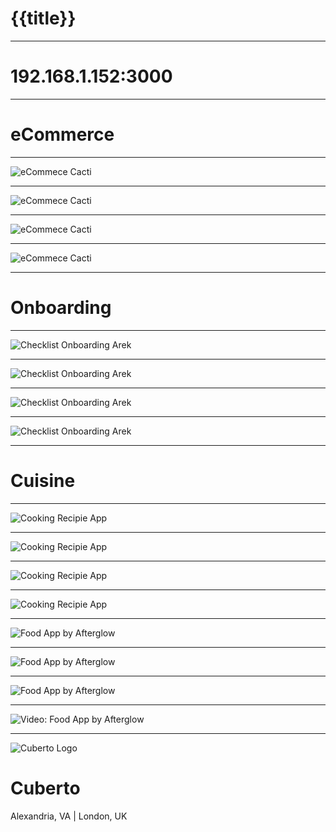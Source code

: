 # {{title}}

---

# 192.168.1.152:3000

---

# eCommerce

---

![eCommece Cacti](img/Screens/2_ecommercecactus-shanyui.png)

----

![eCommece Cacti](img/Screens/1_ecommercecactus-shanyui.png)


----

![eCommece Cacti](img/Screens/3_ecommercecactus-shanyui.png)

----

![eCommece Cacti](img/Screens/CactusStore_Shany.png)

---

# Onboarding

---

![Checklist Onboarding Arek](img/Screens/2_ChecklistAppOnboarding_Arek-K.png)

----

![Checklist Onboarding Arek](img/Screens/3_ChecklistAppOnboarding_Arek-K.png)

----

![Checklist Onboarding Arek](img/Screens/1_ChecklistAppOnboarding_Arek-K.png)

----

![Checklist Onboarding Arek](img/Screens/ChecklistAppOnboarding_Arek-K.png)

---

# Cuisine

---

![Cooking Recipie App](img/Screens/1_CookingRecipeApp_PhamHuy.png)

----

![Cooking Recipie App](img/Screens/2_CookingRecipeApp_PhamHuy.png)

----

![Cooking Recipie App](img/Screens/3_CookingRecipeApp_PhamHuy.png)

----

![Cooking Recipie App](img/Screens/CookingRecipeApp_byPhamHuy.png)

---

![Food App by Afterglow](img/screens/food-app_2.png)

----

![Food App by Afterglow](img/screens/food-app_3.png)

----

![Food App by Afterglow](img/screens/food-app_1.png)

----

![Video: Food App by Afterglow](img/screens/FoodAppRecipe_Afterglow.gif)
<!-- .element: class="w-100" -->

---

![Cuberto Logo](img/Cuberto/cuberto-logo.png)
<!-- .element: class="defaultsize" -->

# Cuberto

Alexandria, VA | London, UK
  <!-- .element: class="fragment" -->

